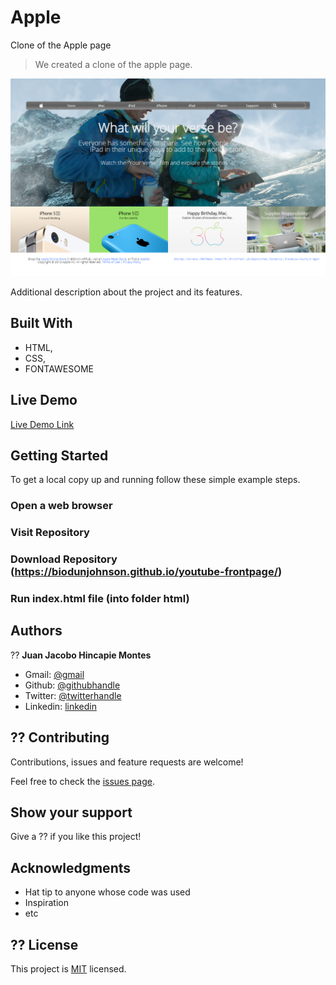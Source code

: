 # Apple
Clone of the Apple page

> We created a clone of the apple page.

![screenshot](./app_screenshot1.png)

Additional description about the project and its features.

## Built With

- HTML,
- CSS,
- FONTAWESOME

## Live Demo

[Live Demo Link](https://raw.githack.com/jacobo12montes/Apple/main/index.html)


## Getting Started


To get a local copy up and running follow these simple example steps.

### Open a web browser

### Visit Repository

### Download Repository (https://biodunjohnson.github.io/youtube-frontpage/)

### Run index.html file (into folder html)

## Authors


?? **Juan Jacobo Hincapie Montes**

- Gmail: [@gmail](jacobo12.montes@gmail.com)
- Github: [@githubhandle](https://github.com/jacobo12montes)
- Twitter: [@twitterhandle](https://twitter.com/HincapieMontes)
- Linkedin: [linkedin](https://www.linkedin.com/in/juan-jacobo-hincapi%C3%A9-montes-93975210b/)

## ?? Contributing

Contributions, issues and feature requests are welcome!

Feel free to check the [issues page](https://github.com/biodunJohnson/youtube-frontpage/issues).

## Show your support

Give a ?? if you like this project!

## Acknowledgments

- Hat tip to anyone whose code was used
- Inspiration
- etc

## ?? License

This project is [MIT](lic.url) licensed.

